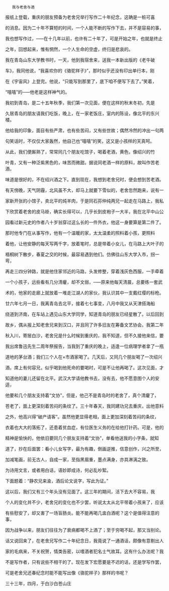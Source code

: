        我与老舍与酒 

  报纸上登载，重庆的朋友预备为老舍兄举行写作二十年纪念，这确是一桩可喜

 的消息。因为二十年不算短的时间，一个人能不断的写作下去，并不是容易的事，

 我也想写作过，─—在十几年以前，也许有二十年了，可是开始之年，也就是终止

 之年，回想起来，惟有惘然，一个人生命的空虚，终归是悲哀的。

  我在青岛山东大学教书时，一天，他到我宿舍来，送我一本新出版的《老牛破

 车》，我同他说，“我喜欢你的《骆驼祥子》”，那时似乎还没有印出单行本，刚

 在《宇宙风》上登完。他说，“只能写到那里了，底下咱不便写下去了。”笑着，

 “嘻嘻”的─—他老是这样神气的。

  我初到青岛，是二十五年秋季，我们第一次见面，便在这样的秋末冬初，先是

 久居青岛的朋友请我们吃饭，晚上，在一家老饭庄，室内的陈设，像北平的东兴楼。

 他给我的印象，面目有些严肃，也有些苦闷，又有些世故；偶然冷然的冲出一句两

 句笑话时，不仅仅大家轰然，他自己也“嘻嘻”的笑，这又是小孩样的天真呵。

  从此，我们便厮熟了，常常同几个朋友吃馆子，喝着老酒，黄色，像绍兴的竹

 叶青，又有一种泛紫黑色的，味苦而微甜。据说同老酒一样的原料，故叫作苦老酒，

 味道是很好的，不在绍兴酒之下。直到现在，我想到老舍兄时，便会想到苦老酒。

 有天傍晚，天气阴霾，北风虽不大，却马上就要下雪似的，老舍忽然跑来，说有一

 家新开张的小馆子，卖北平的炖羊肉，于是同石荪仲纯两兄一起走在马路上，我私

 下欣赏着老舍的皮马褂，确实长得可以，几乎长到皮袍子一大半，我在北平中山公

 园看过新元史的作者八十岁翁穿过这么长的一件外衣，他这一身要算是第二件了。

  那时他专门在从事写作，他有一个温暖的家，太太温柔的照料着小孩，更照料

 着他，让他安静的每天写两千字，放着笔时，总是带着小女儿，在马路上大叶子的

 梧桐树下散步，春夏之交的时候，最容易遇到他们。仿佛往山东大学入市，拐一弯，

 再走三四分钟路，就是他住家邻近的马路，头发修整，穿着浅灰色西服，一手牵着

 一个小孩子，远些看有几分清癯，却不文弱，─—原来他每天清晨，总要练一套武

 术的，他家的走廊上就放着一堆走江湖人的家伙，我认识其中一支戴红缨的标枪。

  廿六年七月一日，我离青岛去北平，接着七七事变，八月中我又从天津搭海船

 绕道到济南，在车站上遇见山东大学同学，知道青岛的朋友已经星散了。以后回到

 故乡，偶从报上知老舍兄来到汉口，并且同了许多旧友在筹备文艺协会。我第二年

 秋入川，寄居白沙，老舍兄是什么时候到重庆的，我不知道，但不久接他来信，要

 我出席鲁迅先生二周年祭报告，当我到了重庆的晚上，适逢一位病理学者拿了一瓶

 道地的茅台酒；我们三个人在×市酒家喝了。几天后，又同几个朋友喝了一次绍兴

 酒，席上有何容兄，似乎喝到他死命的要喝时，可是不让他再喝了。这次见面，才

 知道他的妻儿还留在北平。武汉大学请他教书去，没有去，他不愿意图个人的安适，

 他要和几个朋友支持着“文协”，但是，他己不是青岛时的老舍了，真个清癯了，

 苍老了，面上更深刻着苦闷的条纹了。三十年春天，我同建功兄去重庆，出他意料

 之外，他高兴得“破产请客”。虽然他更显得老相，面上更加深刻着苦闷的条纹，

 衣着也大大的落拓了，还患着贫血症，有位医生义务的在给他打针药。可是，他的

 精神是愉快的，他依旧要同几个朋友支持着“文协”，单看他送我的小字条，就知

 道了，抄在后面罢：看小儿女写字，最为有趣，倒画逆推，信意创作，兴之所至，

 加减笔画，前无古人，自成一家，至指黑眉重，墨点满身，亦具淋漓之致。

  为诗用文言，或者用白话，语妙即成诗，何必乱吵絮。

  下面题着：“静农兄来渝，酒后论文说字，写此为证。”

  这以后，我们又有三个年头没有见面了。这三年的期间，活下去大不容易，我

 个人的变化并不少，老舍兄的变化也不少罢，听说太太从北平带着小孩来了，应该

 有些慰安了，却又害了一场盲肠炎。能不能再喝几盅白酒呢？这个是值得注意的事，

 因为战争以来，朋友们往往为了衰病都喝不上酒了；至于穷喝不起，那又当别论。

 话又说回来了，在老舍兄写作二十年纪念日，我竟说了一通酒话，颇像有意剔出人

 家的毛病来，不关祝贺，情类告密，以嗜酒者犯名士气故耳。这有什么办法呢？我

 不是写作者，只有说些不相干的了。现在发下宏愿要是不迟的话，还是学写作罢，

 可是老舍兄还春纪念时能不能写出像《骆驼祥子》那样的书呢？

  三十三年，四月，于白沙白苍山庄

